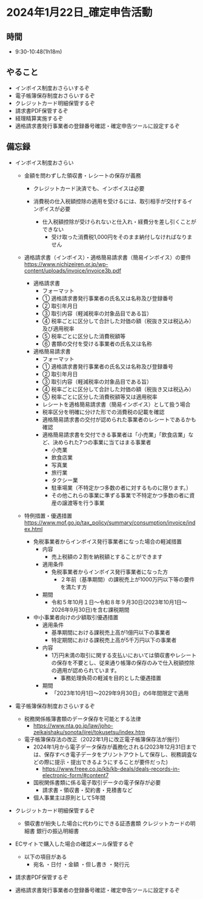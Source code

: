 # 2024年1月22日_確定申告活動

## 時間

- 9:30-10:48(1h18m)

## やること

- インボイス制度おさらいするぞ
- 電子帳簿保存制度おさらいするぞ
- クレジットカード明細保管するぞ
- 請求書PDF保管するぞ
- 経理精算実施するぞ
- 適格請求書発行事業者の登録番号確認・確定申告ツールに設定するぞ

## 備忘録

- インボイス制度おさらい
  - 金額を問わずした領収書・レシートの保存が義務
    - クレジットカード決済でも、インボイスは必要

    - 消費税の仕入税額控除の適用を受けるには、取引相手が交付するインボイスが必要
        - 仕入税額控除が受けられないと仕入れ・経費分を差し引くことができない
            - 受け取った消費税1,000円をそのまま納付しなければなりません

  - 適格請求書（インボイス）・適格簡易請求書（簡易インボイス）の要件 https://www.nichizeiren.or.jp/wp-content/uploads/invoice/invoice3b.pdf
    - 適格請求書
        - フォーマット
        - ① 適格請求書発行事業者の氏名又は名称及び登録番号
        - ② 取引年月日
        - ③ 取引内容（軽減税率の対象品目である旨）
        - ④ 税率ごとに区分して合計した対価の額（税抜き又は税込み）及び適用税率
        - ⑤ 税率ごとに区分した消費税額等
        - ⑥ 書類の交付を受ける事業者の氏名又は名称
    - 適格簡易請求書
        - フォーマット
        - ① 適格請求書発行事業者の氏名又は名称及び登録番号
        - ② 取引年月日
        - ③ 取引内容（軽減税率の対象品目である旨）
        - ④ 税率ごとに区分して合計した対価の額（税抜き又は税込み）
        - ⑤ 税率ごとに区分した消費税額等又は適用税率
        - レシートを適格簡易請求書（簡易インボイス）として扱う場合
        - 税率区分を明確に分けた形での消費税の記載を確認
        - 適格簡易請求書の交付が認められた事業者のレシートであるかも確認
        - 適格簡易請求書を交付できる事業者は「小売業」「飲食店業」など、決められた7つの事業に当てはまる事業者
            - 小売業
            - 飲食店業
            - 写真業
            - 旅行業
            - タクシー業
            - 駐車場業（不特定かつ多数の者に対するものに限ります。）
            - その他これらの事業に準ずる事業で不特定かつ多数の者に資産の譲渡等を行う事業

  - 特例措置・優遇措置 https://www.mof.go.jp/tax_policy/summary/consumption/invoice/index.html
    - 免税事業者からインボイス発行事業者になった場合の軽減措置
      - 内容
        - 売上税額の２割を納税額とすることができます
      - 適用条件
        - 免税事業者からインボイス発行事業者になった方
          - ２年前（基準期間）の課税売上が1000万円以下等の要件を満たす方
      - 期間
        - 令和５年10月１日～令和８年９月30日(2023年10月1日～2026年9月30日)を含む課税期間
    - 中小事業者向けの少額取引優遇措置
      - 適用条件
        - 基準期間における課税売上高が1億円以下の事業者
        - 特定期間における課税売上高が5千万円以下の事業者
      - 内容
        - 1万円未満の取引に関する支払いにおいては領収書やレシートの保存を不要とし、従来通り帳簿の保存のみで仕入税額控除の適用が認められています。
          - 事務処理負荷の軽減を目的とした優遇措置
      - 期間
        - 「2023年10月1日～2029年9月30日」の6年間限定で適用
- 電子帳簿保存制度おさらいするぞ
  - 税務関係帳簿書類のデータ保存を可能とする法律
    - https://www.nta.go.jp/law/joho-zeikaishaku/sonota/jirei/tokusetsu/index.htm
  - 電子帳簿保存法の改正（2022年1月に改正電子帳簿保存法が施行）
    - 2024年1月から電子データ保存が義務化される(2023年12月31日までは、保存すべき電子データをプリントアウトして保存し、税務調査などの際に提示・提出できるようにすることが要件だった)
        - https://www.freee.co.jp/kb/kb-deals/deals-records-in-electronic-form/#content7
    - 国税関係書類に係る電子取引データの電子保存が必要
      - 請求書・領収書・契約書・見積書など
    - 個人事業主は原則として5年間

- クレジットカード明細保管するぞ
  - 領収書が紛失した場合に代わりにできる証憑書類
    クレジットカードの明細書
    銀行の振込明細書

- ECサイトで購入した場合の確認メール保管するぞ
  - 以下の項目がある
    - 宛名 ・日付 ・金額 ・但し書き ・発行元

- 請求書PDF保管するぞ

- 適格請求書発行事業者の登録番号確認・確定申告ツールに設定するぞ
